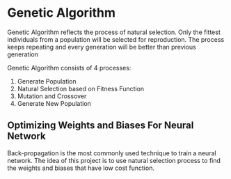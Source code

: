# Genetic Algorithm 
Genetic Algorithm reflects the process of natural selection. Only the fittest individuals from a population will be selected for reproduction. The process keeps repeating and every generation will be better than previous generation

Genetic Algorithm consists of 4 processes:
1. Generate Population
2. Natural Selection based on Fitness Function
3. Mutation and Crossover
4. Generate New Population

## Optimizing Weights and Biases For Neural Network
Back-propagation is the most commonly used technique to train a neural network. The idea of this project is to use natural selection process to find the weights and biases that have low cost function.
